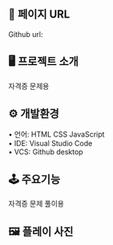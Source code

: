 ## 🔗 페이지 URL 
Github url: 

## 🖥 프로젝트 소개 

자격증 문제용 

## ⚙️ 개발환경  

• 언어: HTML CSS JavaScript  
• IDE: Visual Studio Code  
• VCS: Github desktop   

## 🕹 주요기능  

자격증 문제 풀이용  

## 🖼 플레이 사진
